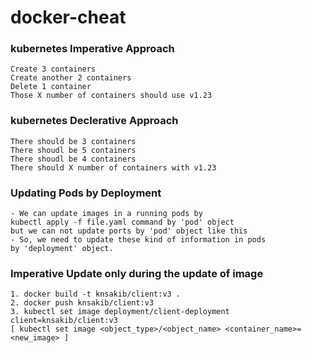 # docker-cheat

### kubernetes Imperative Approach 
```
Create 3 containers 
Create another 2 containers 
Delete 1 container
Those X number of containers should use v1.23
```
### kubernetes Declerative Approach 
```
There should be 3 containers
There shoudl be 5 containers
There shoudl be 4 containers
There should X number of containers with v1.23
```
### Updating Pods by Deployment
```
- We can update images in a running pods by 
kubectl apply -f file.yaml command by 'pod' object
but we can not update ports by 'pod' object like this
- So, we need to update these kind of information in pods
by 'deployment' object. 
```
### Imperative Update only during the update of image
```
1. docker build -t knsakib/client:v3 .
2. docker push knsakib/client:v3
3. kubectl set image deployment/client-deployment client=knsakib/client:v3
[ kubectl set image <object_type>/<object_name> <container_name>=<new_image> ]
```
